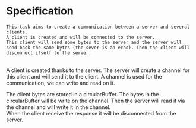 # **Specification**

    This task aims to create a communication between a server and several clients.
    A client is created and will be connected to the server.
    This client will send some bytes to the server and the server will send back the same bytes (the sever is an echo). Then the client will disconnect itself to the server.

<br>
A client is created thanks to the server.
The server will create a channel for this client and will send it to the client.
A channel is used for the communication, we can write and read on it.

The client bytes are stored in a circularBuffer. The bytes in the circularBuffer will be write on the channel. Then the server will read it via the channel and will write it in the channel.<br>
When the client receive the response it will be disconnected from the server.